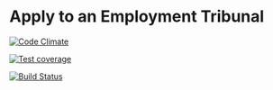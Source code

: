 # Apply to an Employment Tribunal

[![Code Climate](https://codeclimate.com/github/ministryofjustice/atet.png)](https://codeclimate.com/github/ministryofjustice/atet)

[![Test coverage](https://codeclimate.com/github/ministryofjustice/atet/coverage.png)](https://codeclimate.com/github/ministryofjustice/atet)

[![Build Status](https://travis-ci.org/ministryofjustice/atet.svg?branch=master)](https://travis-ci.org/ministryofjustice/atet)
